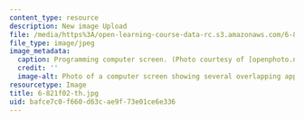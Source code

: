 ```yaml
---
content_type: resource
description: New image Upload
file: /media/https%3A/open-learning-course-data-rc.s3.amazonaws.com/6-821-programming-languages-fall-2002/bafce7c0f660d63cae9f73e01ce6e336_6-821f02-th.jpg
file_type: image/jpeg
image_metadata:
  caption: Programming computer screen. (Photo courtesy of [openphoto.net](http://openphoto.net/).)
  credit: ''
  image-alt: Photo of a computer screen showing several overlapping applications.
resourcetype: Image
title: 6-821f02-th.jpg
uid: bafce7c0-f660-d63c-ae9f-73e01ce6e336
---
```

